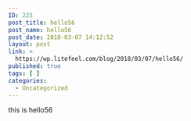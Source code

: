 ```yaml
---
ID: 225
post_title: hello56
post_name: hello56
post_date: 2018-03-07 14:12:52
layout: post
link: >
  https://wp.litefeel.com/blog/2018/03/07/hello56/
published: true
tags: [ ]
categories:
  - Uncategorized
---
```

this is hello56
